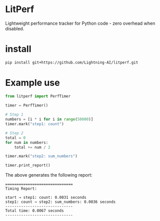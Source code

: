 # LitPerf
Lightweight performance tracker for Python code - zero overhead when disabled.

# install
```bash
pip install git+https://github.com/Lightning-AI/litperf.git
```

# Example use

```python
from litperf import PerfTimer

timer = PerfTimer()
    
# Step 1
numbers = [i * i for i in range(50000)]
timer.mark("step1: count")

# Step 2
total = 0
for num in numbers:
    total += num / 2

timer.mark("step2: sum_numbers")

timer.print_report()
```

The above generates the following report:    
```text
==============================
Timing Report: 

start → step1: count: 0.0031 seconds
step1: count → step2: sum_numbers: 0.0036 seconds
------------------------------
Total time: 0.0067 seconds
------------------------------
```

